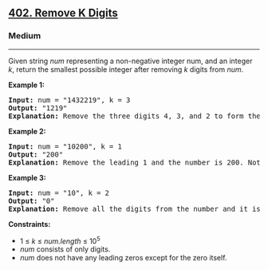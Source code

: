 <h2><a href="https://leetcode.com/problems/remove-k-digits">402. Remove K Digits</a></h2>
<h3>Medium</h3>
<hr>
<p>Given string <em>num</em> representing a non-negative integer num, and an integer <em>k</em>, return the smallest possible integer after removing <em>k</em> digits from <em>num</em>.</p>
<p><strong>Example 1:</strong></p>
<pre>
<strong>Input:</strong> num = "1432219", k = 3
<strong>Output:</strong> "1219"
<strong>Explanation:</strong> Remove the three digits 4, 3, and 2 to form the new number 1219 which is the smallest.
</pre>
<p><strong>Example 2:</strong></p>
<pre>
<strong>Input:</strong> num = "10200", k = 1
<strong>Output:</strong> "200"
<strong>Explanation:</strong> Remove the leading 1 and the number is 200. Note that the output must not contain leading zeroes.
</pre>
<p><strong>Example 3:</strong></p>
<pre>
<strong>Input:</strong> num = "10", k = 2
<strong>Output:</strong> "0"
<strong>Explanation:</strong> Remove all the digits from the number and it is left with nothing which is 0.
</pre>
<p><strong>Constraints:</strong></p>
<ul>
<li>1 ≤ <em>k</em> ≤ <em>num.length</em> ≤ 10<sup>5</sup></li>
<li><em>num</em> consists of only digits.</li>
<li><em>num</em> does not have any leading zeros except for the zero itself.</li>
</ul>
